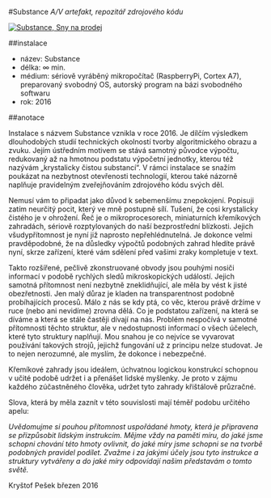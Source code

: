 #Substance
_A/V artefakt, repozitář zdrojového kódu_

[![Substance, Sny na prodej](https://j.gifs.com/qxp74y.gif)](https://vimeo.com/162558464)

##instalace

 * název: Substance
 * délka: ∞ min.
 * médium: sériově vyráběný mikropočítač (RaspberryPi, Cortex A7), preparovaný svobodný OS, autorský program na bázi svobodného softwaru
 * rok: 2016

##anotace

Instalace s názvem Substance vznikla v roce 2016. Je dílčím výsledkem dlouhodobých studií technických okolností tvorby algoritmického obrazu a zvuku. Jejím ústředním motivem se stává samotný původce výpočtu, redukovaný až na hmotnou podstatu výpočetní jednotky, kterou též nazývám  „krystalicky čistou substancí“. V rámci instalace se snažím poukázat na nezbytnost otevřenosti technologií, kterou také názorně naplňuje pravidelným zveřejňováním zdrojového kódu svých děl.


Nemusí vám to připadat jako důvod k sebemenšímu znepokojení. Popisuji zatím neurčitý pocit, který ve mně postupně sílí. Tušení, že cosi krystalicky čistého je v ohrožení. Řeč je o mikroprocesorech, miniaturních křemíkových zahradách, sériově rozptylovaných do naší
bezprostřední blízkosti. Jejich všudypřítomnost je nyní již naprosto nepřehlédnutelná. Je dokonce velmi pravděpodobné, že na důsledky výpočtů podobných zahrad hledíte právě nyní, skrze zařízení, které vám sdělení před vašimi zraky kompletuje v text.

Takto rozšířené, pečlivě zkonstruované obvody jsou pouhými nosiči informací v podobě rychlých sledů mikroskopických událostí. Jejich samotná přítomnost není nezbytně zneklidňující, ale měla by vést k jisté obezřetnosti. Jen malý důraz je kladen na transparentnost podobně probíhajících procesů. Málo z nás se kdy ptá, co věc, kterou právě držíme v ruce (nebo ani nevidíme) zrovna dělá. Co je podstatou zařízení, na která se díváme a která se stále častěji dívají na nás. Problém nespočívá v samotné přítomnosti těchto struktur, ale v nedostupnosti informací o všech účelech, které tyto struktury naplňují. Mou snahou je co nejvíce se vyvarovat používání takových strojů, jejichž fungování už z principu nelze studovat. Je to nejen nerozumné, ale myslím, že dokonce i nebezpečné.

Křemíkové zahrady jsou ideálem, úchvatnou logickou konstrukcí schopnou v učité podobě udržet i a přenášet lidské myšlenky. Je proto v zájmu každého zúčastněného člověka, udržet tyto zahrady křištálově průzračné.

Slova, která by měla zaznít v této souvislosti mají téměř podobu určitého apelu:

_Uvědomujme si pouhou přítomnost uspořádané hmoty, která je připravena se přizpůsobit lidským instrukcím. Mějme vždy na paměti míru, do jaké jsme schopni chování této hmoty ovlivnit, do jaké míry jsme schopni se na tvorbě podobných pravidel podílet. Zvažme i za jakými účely jsou tyto instrukce a struktury vytvářeny a do jaké míry odpovídají našim představám o tomto světě._


Kryštof Pešek
březen 2016
